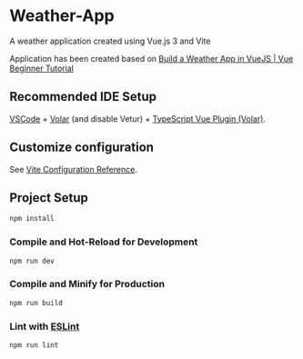 # Weather-App
A weather application created using Vue.js 3 and Vite

Application has been created based on [Build a Weather App in VueJS | Vue Beginner Tutorial](https://www.youtube.com/watch?v=JLc-hWsPTUY&list=PLA1RSE1qWuKClzNo6jVN6BMyVOWNR-ymd&index=3)

## Recommended IDE Setup

[VSCode](https://code.visualstudio.com/) + [Volar](https://marketplace.visualstudio.com/items?itemName=Vue.volar) (and disable Vetur) + [TypeScript Vue Plugin (Volar)](https://marketplace.visualstudio.com/items?itemName=Vue.vscode-typescript-vue-plugin).

## Customize configuration

See [Vite Configuration Reference](https://vitejs.dev/config/).

## Project Setup

```sh
npm install
```

### Compile and Hot-Reload for Development

```sh
npm run dev
```

### Compile and Minify for Production

```sh
npm run build
```

### Lint with [ESLint](https://eslint.org/)

```sh
npm run lint
```

